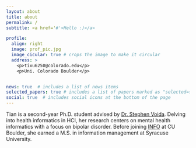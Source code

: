 ```yaml
---
layout: about
title: about
permalink: /
subtitle: <a href='#'>Hello :)</a>

profile:
  align: right
  image: prof_pic.jpg
  image_cicular: true # crops the image to make it circular
  address: >
    <p>tixu6250@colorado.edu</p>
    <p>Uni. Colorado Boulder</p>


news: true  # includes a list of news items
selected_papers: true # includes a list of papers marked as "selected={true}"
social: true  # includes social icons at the bottom of the page
---
```


Tian is a second-year Ph.D. student advised by [Dr. Stephen Voida](https://stephen.voida.com/). Delving into health informatics in HCI, her research centers on mental health informatics with a focus on bipolar disorder. Before joining [INFO](https://www.colorado.edu/cmci/infoscience) at CU Boulder, she earned a M.S. in information management at Syracuse University.
